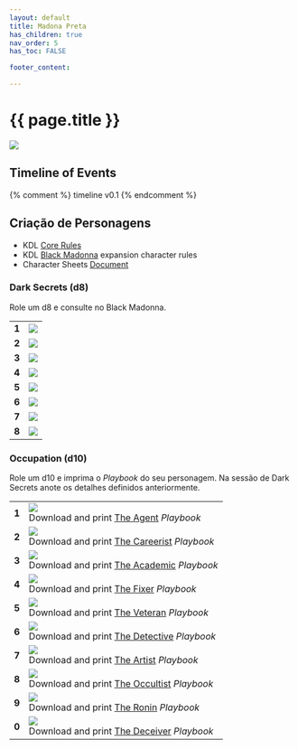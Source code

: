 ```yaml
---
layout: default
title: Madona Preta
has_children: true
nav_order: 5
has_toc: FALSE

footer_content: 

---
```


# {{ page.title }}

![](https://i.imgur.com/OBy3ULe.png)



## Timeline of Events

<!-- QueryToSerialize: LIST without ID region + ", " + timestamp + ": " + "["+ title + "](https://terra-campaigns.github.io/"+ regexreplace(file.path, ".md", "") + ")" FROM "degenesis/campaigns" WHERE contains(file.folder, this.file.folder) AND file.name != "index" SORT timestamp, nav_order asc -->

{% comment %}
timeline v0.1
{% endcomment %}

## Criação de Personagens

- KDL [Core Rules](https://drive.google.com/open?id=1gPczGPNEelkE9i1ghwD9T7i7nLX9pnSx&usp=drive_fs)
- KDL [Black Madonna](https://drive.google.com/open?id=1-ggxdooXll2hQIySQjvM0lHRSucYOVKn&usp=drive_fs) expansion character rules
- Character Sheets [Document](https://docs.google.com/document/d/1EWYjmETAbZZSn_kCo7NYO3I-kMAtElm6X4j4M_3FSe8/edit?usp=drive_link)

### Dark Secrets (d8)

Role um d8 e consulte no Black Madonna.

|       |                                          |
| ----- | ---------------------------------------- |
| **1** | ![](https://i.imgur.com/ZfIPFBM.png)<br> |
| **2** | ![](https://i.imgur.com/fw30fwb.png)<br> |
| **3** | ![](https://i.imgur.com/gU39bkx.png)<br> |
| **4** | ![](https://i.imgur.com/XoRiMBG.png)<br> |
| **5** | ![](https://i.imgur.com/a15GbYY.png)<br> |
| **6** | ![](https://i.imgur.com/aGebl17.png)<br> |
| **7** | ![](https://i.imgur.com/ul5Cu4C.png)<br> |
| **8** | ![](https://i.imgur.com/JtwuCck.png)<br> |

### Occupation (d10)

Role um d10 e imprima o *Playbook* do seu personagem.
Na sessão de Dark Secrets anote os detalhes definidos anteriormente.

|       |                                                                                                                                                                        |
| :---: | ---------------------------------------------------------------------------------------------------------------------------------------------------------------------- |
| **1** | ![](https://i.imgur.com/CNnqcQr.png)<br>Download and print [The Agent](https://drive.google.com/open?id=10uTeDVgx_cnL2_qtOwnmAB7QCka1G68S&usp=drive_fs) *Playbook*     |
| **2** | ![](https://i.imgur.com/uTsHWwH.png)<br>Download and print [The Careerist](https://drive.google.com/open?id=10GXfGeEW93x1DoLSFF8twjf_XWXWQKre&usp=drive_fs) *Playbook* |
| **3** | ![](https://i.imgur.com/6BwlUbF.png)<br>Download and print [The Academic](https://drive.google.com/open?id=10tOFP0TsU9RaEIB6C6E-J1dsvF2oWPri&usp=drive_fs) *Playbook*  |
| **4** | ![](https://i.imgur.com/oXAhC1O.png)<br>Download and print [The Fixer](https://drive.google.com/open?id=10FiEfI81V6yYavXBMm-S1ll4gryb4YlK&usp=drive_fs) *Playbook*     |
| **5** | ![](https://i.imgur.com/9K1UtqT.png)<br>Download and print [The Veteran](https://drive.google.com/open?id=111Sx0iIksjlu8NE-ywxljsOJIYgahhbr&usp=drive_fs) *Playbook*   |
| **6** | ![](https://i.imgur.com/4ZMIKpW.png)<br>Download and print [The Detective](https://drive.google.com/open?id=10e0HmjO6ad18Nw1AKiZrh7Pao4wpeh-v&usp=drive_fs) *Playbook* |
| **7** | ![](https://i.imgur.com/9xvEbo6.png)<br>Download and print [The Artist](https://drive.google.com/open?id=10Vf4-Ga_I2MChon3S1iqk9CUSyHXYxSp&usp=drive_fs) *Playbook*    |
| **8** | ![](https://i.imgur.com/VJW2hDD.png)<br>Download and print [The Occultist](https://drive.google.com/open?id=11HYS-joZuMzKfkIz0NxnqMKA6Nw1F5uQ&usp=drive_fs) *Playbook* |
| **9** | ![](https://i.imgur.com/mgU7f7K.png)<br>Download and print [The Ronin](https://drive.google.com/open?id=10NH3d1v6zvMigV7TR0ogs8v-tqlF_Gcs&usp=drive_fs) *Playbook*     |
| **0** | ![](https://i.imgur.com/bwpmgwa.png)<br>Download and print [The Deceiver](https://drive.google.com/open?id=1169OcEss-EosHMcdArR0SDzpWz-qprar&usp=drive_fs) *Playbook*  |
